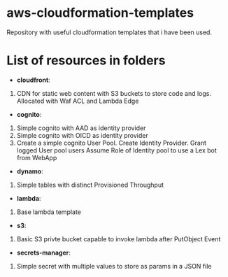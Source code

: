 # aws-cloudformation-templates
Repository with useful cloudformation templates that i have been used.

# List of resources in folders
* __cloudfront__:
1. CDN for static web content with S3 buckets to store code and logs. Allocated with Waf ACL and Lambda Edge
* __cognito__:
1. Simple cognito with AAD as identity provider
2. Simple cognito with OICD as identity provider
3. Create a simple cognito User Pool. Create Identity Provider. Grant logged User pool users Assume Role of Identity pool to use a Lex bot from WebApp 
* __dynamo__:
1. Simple tables with distinct Provisioned Throughput
* __lambda__:
1. Base lambda template
* __s3__:
1. Basic S3 privte bucket capable to invoke lambda after PutObject Event
* __secrets-manager__:
1. Simple secret with multiple values to store as params in a JSON file
